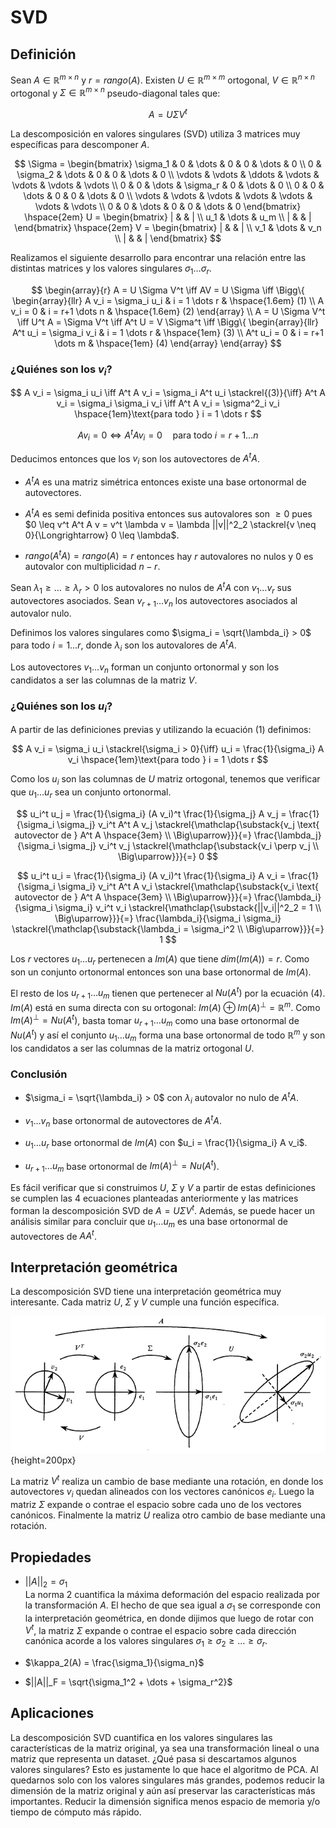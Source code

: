 # SVD

## Definición

Sean $A \in \mathbb{R}^{m \times n}$ y $r = rango(A)$. Existen $U \in \mathbb{R}^{m \times m}$ ortogonal, $V \in \mathbb{R}^{n \times n}$ ortogonal y $\Sigma \in \mathbb{R}^{m \times n}$ pseudo-diagonal tales que:


$$
A = U \Sigma V^t
$$

La descomposición en valores singulares (SVD) utiliza 3 matrices muy específicas para descomponer $A$.

$$
\Sigma = \begin{bmatrix}
\sigma_1 & 0 & \dots & 0 & 0 & \dots & 0 \\
0 & \sigma_2 & \dots & 0 & 0 & \dots & 0 \\
\vdots & \vdots & \ddots & \vdots & \vdots & \vdots & \vdots \\
0 & 0 & \dots & \sigma_r & 0 & \dots & 0 \\
0 & 0 & \dots & 0 & 0 & \dots & 0 \\
\vdots & \vdots & \vdots & \vdots & \vdots & \vdots & \vdots \\
0 & 0 & \dots & 0 & 0 & \dots & 0
\end{bmatrix}
\hspace{2em}
U = \begin{bmatrix}
| & & | \\
u_1 & \dots & u_m \\
| & & |
\end{bmatrix}
\hspace{2em}
V = \begin{bmatrix}
| & & | \\
v_1 & \dots & v_n \\
| & & |
\end{bmatrix}
$$

Realizamos el siguiente desarrollo para encontrar una relación entre las distintas matrices y los valores singulares $\sigma_1 \dots \sigma_r$.

$$
\begin{array}{r}
A = U \Sigma V^t \iff AV = U \Sigma \iff
\Bigg\{
\begin{array}{llr}
A v_i = \sigma_i u_i & i = 1 \dots r & \hspace{1.6em} (1) \\
A v_i = 0 & i = r+1 \dots n & \hspace{1.6em} (2)
\end{array}
\\
A = U \Sigma V^t \iff U^t A = \Sigma V^t \iff A^t U = V \Sigma^t \iff
\Bigg\{
\begin{array}{llr}
A^t u_i = \sigma_i v_i & i = 1 \dots r & \hspace{1em} (3) \\
A^t u_i = 0 & i = r+1 \dots m & \hspace{1em} (4)
\end{array}
\end{array}
$$

### ¿Quiénes son los $v_i$?

$$
A v_i = \sigma_i u_i
\iff
A^t A v_i = \sigma_i A^t u_i
\stackrel{(3)}{\iff}
A^t A v_i = \sigma_i \sigma_i v_i
\iff
A^t A v_i = \sigma^2_i v_i
\hspace{1em}\text{para todo } i = 1 \dots r
$$

$$
A v_i = 0
\iff
A^t A v_i = 0
\hspace{1em}\text{para todo } i = r+1 \dots n
$$

Deducimos entonces que los $v_i$ son los autovectores de $A^t A$.

- $A^t A$ es una matriz simétrica entonces existe una base ortonormal de autovectores.

- $A^t A$ es semi definida positiva entonces sus autovalores son $\geq 0$ pues $0 \leq v^t A^t A v = v^t \lambda v = \lambda ||v||^2_2 \stackrel{v \neq 0}{\Longrightarrow} 0 \leq \lambda$.

- $rango(A^t A) = rango(A) = r$ entonces hay $r$ autovalores no nulos y $0$ es autovalor con multiplicidad $n-r$.

Sean $\lambda_1 \geq \dots \geq \lambda_r > 0$ los autovalores no nulos de $A^t A$ con $v_1 \dots v_r$ sus autovectores asociados. Sean $v_{r+1} \dots v_n$ los autovectores asociados al autovalor nulo.

Definimos los valores singulares como $\sigma_i = \sqrt{\lambda_i} > 0$ para todo $i = 1 \dots r$, donde $\lambda_i$ son los autovalores de $A^t A$.

Los autovectores $v_1 \dots v_n$ forman un conjunto ortonormal y son los candidatos a ser las columnas de la matriz $V$.

### ¿Quiénes son los $u_i$?

A partir de las definiciones previas y utilizando la ecuación (1) definimos:

$$
A v_i = \sigma_i u_i \stackrel{\sigma_i > 0}{\iff} u_i = \frac{1}{\sigma_i} A v_i \hspace{1em}\text{para todo } i = 1 \dots r
$$

Como los $u_i$ son las columnas de $U$ matriz ortogonal, tenemos que verificar que $u_1 \dots u_r$ sea un conjunto ortonormal.

$$
u_i^t u_j
= \frac{1}{\sigma_i} (A v_i)^t \frac{1}{\sigma_j} A v_j
= \frac{1}{\sigma_i \sigma_j} v_i^t A^t A v_j
\stackrel{\mathclap{\substack{v_j \text{ autovector de } A^t A \hspace{3em} \\ \Big\uparrow}}}{=}
\frac{\lambda_j}{\sigma_i \sigma_j} v_i^t v_j
\stackrel{\mathclap{\substack{v_i \perp v_j \\ \Big\uparrow}}}{=}
0
$$

$$
u_i^t u_i
= \frac{1}{\sigma_i} (A v_i)^t \frac{1}{\sigma_i} A v_i
= \frac{1}{\sigma_i \sigma_i} v_i^t A^t A v_i
\stackrel{\mathclap{\substack{v_i \text{ autovector de } A^t A \hspace{3em} \\ \Big\uparrow}}}{=}
\frac{\lambda_i}{\sigma_i \sigma_i} v_i^t v_i
\stackrel{\mathclap{\substack{||v_i||^2_2 = 1 \\ \Big\uparrow}}}{=}
\frac{\lambda_i}{\sigma_i \sigma_i}
\stackrel{\mathclap{\substack{\lambda_i = \sigma_i^2 \\ \Big\uparrow}}}{=}
1
$$

Los $r$ vectores $u_1 \dots u_r$ pertenecen a $Im(A)$ que tiene $dim(Im(A)) = r$. Como son un conjunto ortonormal entonces son una base ortonormal de $Im(A)$.

El resto de los $u_{r+1} \dots u_m$ tienen que pertenecer al $Nu(A^t)$ por la ecuación (4). $Im(A)$ está en suma directa con su ortogonal: $Im(A) \oplus Im(A)^\perp = \mathbb{R}^m$. Como $Im(A)^\perp = Nu(A^t)$, basta tomar $u_{r+1} \dots u_m$ como una base ortonormal de $Nu(A^t)$ y así el conjunto $u_1 \dots u_m$ forma una base ortonormal de todo $\mathbb{R}^m$ y son los candidatos a ser las columnas de la matriz ortogonal $U$.

### Conclusión

- $\sigma_i = \sqrt{\lambda_i} > 0$ con $\lambda_i$ autovalor no nulo de $A^t A$.

- $v_1 \dots v_n$ base ortonormal de autovectores de $A^t A$.

- $u_1 \dots u_r$ base ortonormal de $Im(A)$ con $u_i = \frac{1}{\sigma_i} A v_i$.

- $u_{r+1} \dots u_m$ base ortonormal de $Im(A)^\perp = Nu(A^t)$.

Es fácil verificar que si construimos $U$, $\Sigma$ y $V$ a partir de estas definiciones se cumplen las 4 ecuaciones planteadas anteriormente y las matrices forman la descomposición SVD de $A = U \Sigma V^t$. Además, se puede hacer un análisis similar para concluir que $u_1 \dots u_m$ es una base ortonormal de autovectores de $A A^t$.

## Interpretación geométrica

La descomposición SVD tiene una interpretación geométrica muy interesante. Cada matriz $U$, $\Sigma$ y $V$ cumple una función específica.

![](./assets/svd.png){height=200px}

La matriz $V^t$ realiza un cambio de base mediante una rotación, en donde los autovectores $v_i$ quedan alineados con los vectores canónicos $e_i$. Luego la matriz $\Sigma$ expande o contrae el espacio sobre cada uno de los vectores canónicos. Finalmente la matriz $U$ realiza otro cambio de base mediante una rotación.

## Propiedades

- $||A||_2 = \sigma_1$ \
    La norma 2 cuantifica la máxima deformación del espacio realizada por la transformación $A$. El hecho de que sea igual a $\sigma_1$ se corresponde con la interpretación geométrica, en donde dijimos que luego de rotar con $V^t$, la matriz $\Sigma$ expande o contrae el espacio sobre cada dirección canónica acorde a los valores singulares $\sigma_1 \geq \sigma_2 \geq \dots \geq \sigma_r$.

- $\kappa_2(A) = \frac{\sigma_1}{\sigma_n}$

- $||A||_F = \sqrt{\sigma_1^2 + \dots + \sigma_r^2}$

## Aplicaciones

La descomposición SVD cuantifica en los valores singulares las características de la matriz original, ya sea una transformación lineal o una matriz que representa un dataset. ¿Qué pasa si descartamos algunos valores singulares? Esto es justamente lo que hace el algoritmo de PCA. Al quedarnos solo con los valores singulares más grandes, podemos reducir la dimensión de la matriz original y aún así preservar las características más importantes. Reducir la dimensión significa menos espacio de memoria y/o tiempo de cómputo más rápido.
